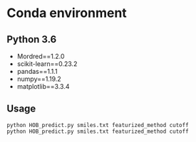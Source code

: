 # Conda environment
## Python 3.6

- Mordred==1.2.0
- scikit-learn==0.23.2
- pandas==1.1.1
- numpy==1.19.2
- matplotlib==3.3.4

## Usage
```
python HOB_predict.py smiles.txt featurized_method cutoff
python HOB_predict.py smiles.txt featurized_method cutoff
